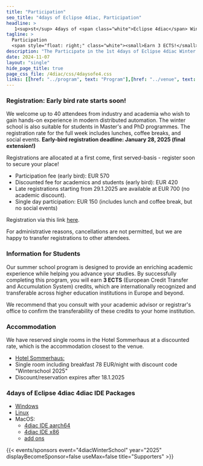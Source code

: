 ```yaml
---
title: "Participation"
seo_title: "4days of Eclipse 4diac, Participation"
headline: > 
   1<sup>st</sup> 4days of <span class="white">Eclipse 4diac</span> Winter School
tagline: >
  Participation
  <span style="float: right;" class="white"><small>Earn 3 ECTS!</small></span>
description: "The Participate in the 1st 4days of Eclipse 4diac Winter School"
date: 2024-11-07
layout: "single"
hide_page_title: true
page_css_file: /4diac/css/4daysofe4.css
links: [[href: "../program", text: "Program"],[href: "../venue", text: "Venue"],[href: "../participation", text: "Participation"],[href: "../organisation", text: "Organisation"]]
---
```


### Registration: Early bird rate starts soon!
We welcome up to 40 attendees from industry and academia who wish to gain hands-on 
experience in modern distributed automation. The winter school is also suitable for students in Master's and PhD programmes. The registration rate for the full week includes lunches, coffee breaks, and social events. **Early-bird registration deadline: January 28, 2025 (final extension!)** 

Registrations are allocated at a first come, first served-basis - register soon to secure your place! 

- Participation fee (early bird): EUR 570
- Discounted fee for academics and students (early bird): EUR 420
- Late registrations starting from 29.1.2025 are available at EUR 700 (no academic discount). 
- Single day participation: EUR 150 (includes lunch and coffee break, but no social events) 

Registration via this link [here](https://conferences.jku.at/4d4d).

For administrative reasons, cancellations are not permitted, but we are happy to transfer registrations to other attendees.

### Information for Students
Our summer school program is designed to provide an enriching academic experience while helping you advance your studies. 
By successfully completing this program, you will earn **3 ECTS** (European Credit Transfer and Accumulation System) credits, which are internationally recognized and transferable across higher education institutions in Europe and beyond.

We recommend that you consult with your academic advisor or registrar's office to confirm the transferability of these credits to your home institution.

### Accommodation
We have reserved single rooms in the Hotel Sommerhaus at a discounted rate, which is the accommodation closest to the venue. 
- [Hotel Sommerhaus: ](https://www.sommerhaus-hotel.at/de/linz)
- Single room including breakfast 78 EUR/night with discount code "Winterschool 2025"
- Discount/reservation expires after 18.1.2025


### 4days of Eclipse 4diac 4diac IDE Packages

  - [Windows](https://drive.jku.at/filr/public-link/file-download/0cce88f0948833ad0194ec5ddefc1f8e/67925/9149598502238844872/4diac-ide_4d4d-win32.x86_64.zip)
  - [Linux](https://drive.jku.at/filr/public-link/file-download/0cce88f0948833ad0194ec60b40f1f92/67924/-2808478643574270225/4diac-ide_4d24d-linux.gtk.x86_64.tar.xz)
  - MacOS:
     - [4diac IDE aarch64](https://drive.jku.at/filr/public-link/file-download/0cce88f0948833ad0194ec1bf20f1f4e/67921/-1514391676531256633/4diac-ide_4d4d-macosx.cocoa.aarch64.dmg)
     - [4diac IDE x86](https://drive.jku.at/filr/public-link/file-download/0cce88f0948833ad0194ec1dd3791f52/67922/-2882545380141171226/4diac-ide_4d4d-macosx.cocoa.x86_64.dmg)
     - [add ons](https://drive.jku.at/filr/public-link/file-download/0cce88f0948833ad0194ec5901071f8a/67923/8555468865740863601/4d4d_Mac_adons.zip)

{{< events/sponsors event="4diacWinterSchool" year="2025" displayBecomeSponsor=false useMax=false title="Supporters" >}}

